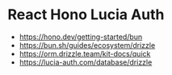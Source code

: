 # React Hono Lucia Auth

- https://hono.dev/getting-started/bun
- https://bun.sh/guides/ecosystem/drizzle
- https://orm.drizzle.team/kit-docs/quick
- https://lucia-auth.com/database/drizzle

